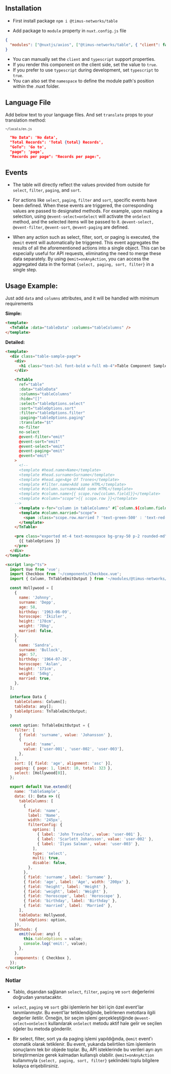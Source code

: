 ## Installation

- First install package `npm i @timus-networks/table`

- Add package to `module` property in `nuxt.config.js` file

```json
{
  "modules": ["@nuxtjs/axios", ["@timus-networks/table", { "client": false, "typescript": false }]]
}
```

- You can manually set the `client` and `typescript` support properties.
- If you render this component on the client side, set the value to `true`.
- If you prefer to use `typescript` during development, set `typescript` to `true`.
- You can also set the `namespace` to define the module path's position within the .nuxt folder.

## Language File

Add below text to your language files. And set `translate` props to your translation method: <TnTable :translate='$t'></TnTable>

<sub>`~/locals/en.js`</sub>

```json
  "No Data": 'No data',
  "Total Records": 'Total {total} Records',
  "GoTo": 'Go to',
  "page": 'page',
  "Records per page": "Records per page:",
```

## Events

- The table will directly reflect the values provided from outside for `select`, `filter`, `paging`, and `sort`.

- For actions like `select`, `paging`, `filter` and `sort`, specific events have been defined. When these events are triggered, the corresponding values are passed to designated methods. For example, upon making a selection, using `@event-select=onSelect` will activate the `onSelect` method, and the selected items will be passed to it. `@event-select, @event-filter`, `@event-sort`, `@event-paging` are defined.

- When any action such as select, filter, sort, or paging is executed, the `@emit` event will automatically be triggered. This event aggregates the results of all the aforementioned actions into a single object. This can be especially useful for API requests, eliminating the need to merge these data separately. By using `@emit=onAnyAction`, you can access the aggregated data in the format `{select, paging, sort, filter}` in a single step.

## Usage Example:

Just add `data` and `columns` attributes, and it will be handled with minimum requirements

**Simple:**

```html
<template>
  <TnTable :data="tableData" :columns="tableColumns" />
</template>
```

**Detailed:**

```html
<template>
  <div class="table-sample-page">
    <div>
      <h1 class="text-3xl font-bold w-full mb-4">Table Component Sample</h1>
    </div>

    <TnTable
      ref="table"
      :data="tableData"
      :columns="tableColumns"
      :hide="[]"
      :select="tableOptions.select"
      :sort="tableOptions.sort"
      :filter="tableOptions.filter"
      :paging="tableOptions.paging"
      :translate="$t"
      no-filter
      no-select
      @event-filter="emit"
      @event-sort="emit"
      @event-select="emit"
      @event-paging="emit"
      @event="emit"
    >
      <!--
      <template #head.name>Name</template>
      <template #head.surname>Surname</template>
      <template #head.age>Age Of Trones</template>
      <template #filter.name>Add some HTML</template>
      <template #column.surname>Add some HTML</template>
      <template #column.name>{{ scope.row[column.field]}}</template>
      <template #column="scope">{{ scope.row }}</template>
    -->
      <template v-for="column in tableColumns" #[`column.${column.field}`]="scope">{{ scope.row[column.field] }}</template>
      <template #column.married="scope">
        <span :class="scope.row.married ? 'text-green-500' : 'text-red-500'">{{ scope.row.married ? 'Married' : 'Single' }}</span>
      </template>
    </TnTable>

    <pre class="exported mt-4 text-monospace bg-gray-50 p-2 rounded-md">
      {{ tableOptions }}
    </pre>
  </div>
</template>

<script lang="ts">
  import Vue from 'vue';
  import Checkbox from '~/components/Checkbox.vue';
  import { Column, TnTableEmitOutput } from '~/modules/@timus-networks/table';

  const Hollywood = [
    {
      name: 'Johnny',
      surname: 'Depp',
      age: 58,
      birthday: '1963-06-09',
      horoscope: 'İkizler',
      height: '178cm',
      weight: '70kg',
      married: false,
    },
    {
      name: 'Sandra',
      surname: 'Bullock',
      age: 57,
      birthday: '1964-07-26',
      horoscope: 'Aslan',
      height: '171cm',
      weight: '54kg',
      married: true,
    },
  ];

  interface Data {
    tableColumns: Column[];
    tableData: any[];
    tableOptions: TnTableEmitOutput;
  }

  const option: TnTableEmitOutput = {
    filter: [
      { field: 'surname', value: 'Johansson' },
      {
        field: 'name',
        value: ['user-001', 'user-002', 'user-003'],
      },
    ],
    sort: [{ field: 'age', alignment: 'asc' }],
    paging: { page: 1, limit: 10, total: 323 },
    select: [Hollywood[0]],
  };

  export default Vue.extend({
    name: 'TableSample',
    data: (): Data => ({
      tableColumns: [
        {
          field: 'name',
          label: 'Name',
          width: '245px',
          filterConfig: {
            options: [
              { label: 'John Travolta', value: 'user-001' },
              { label: 'Scarlett Johansson', value: 'user-002' },
              { label: 'İlyas Salman', value: 'user-003' },
            ],
            type: 'select',
            multi: true,
            disable: false,
          },
        },
        { field: 'surname', label: 'Surname' },
        { field: 'age', label: 'Age', width: '200px' },
        { field: 'height', label: 'Height' },
        { field: 'weight', label: 'Weight' },
        { field: 'horoscope', label: 'Horoscope' },
        { field: 'birthday', label: 'Birthday' },
        { field: 'married', label: 'Married' },
      ],
      tableData: Hollywood,
      tableOptions: option,
    }),
    methods: {
      emit(value: any) {
        this.tableOptions = value;
        console.log('emit:', value);
      },
    },
    components: { Checkbox },
  });
</script>
```

### Notlar

- Tablo, dışarıdan sağlanan `select`, `filter`, `paging` ve `sort` değerlerini doğrudan yansıtacaktır.

- `select`, `paging` ve `sort` gibi işlemlerin her biri için özel event'lar tanımlanmıştır. Bu event'lar tetiklendiğinde, belirlenen metotlara ilgili değerler iletilir. Örneğin, bir seçim işlemi gerçekleştiğinde `@event-select=onSelect` kullanılarak `onSelect` metodu aktif hale gelir ve seçilen öğeler bu metoda gönderilir.

- Bir select, filter, sort ya da paging işlemi yapıldığında, `@emit` event'ı otomatik olarak tetiklenir. Bu event, yukarıda belirtilen tüm işlemlerin sonuçlarını tek bir objede toplar. Bu, API isteklerinde bu verileri ayrı ayrı birleştirmenize gerek kalmadan kullanışlı olabilir. `@emit=onAnyAction` kullanımıyla `{select, paging, sort, filter}` şeklindeki toplu bilgilere kolayca erişebilirsiniz.
